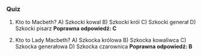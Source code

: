  ### Quiz

1. Kto to Macbeth?
   A) Szkocki kowal
   B) Szkocki król
   C) Szkocki generał
   D) Szkocki pisarz
   **Poprawna odpowiedź: C**

2. Kto to Lady Macbeth?
   A) Szkocka królowa
   B) Szkocka kowaliwca
   C) Szkocka generałowa
   D) Szkocka czarownica
   **Poprawna odpowiedź: B**

